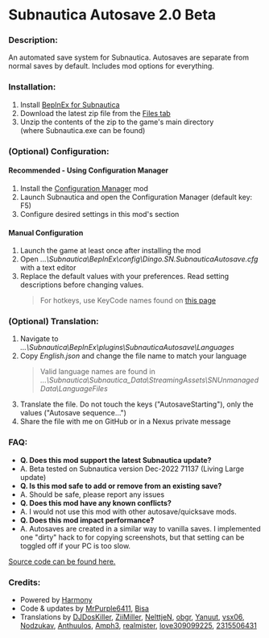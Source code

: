 # **Subnautica Autosave 2.0 Beta**

### **Description:**

An automated save system for Subnautica. Autosaves are separate from normal saves by default. Includes mod options for everything.

### **Installation:**

1. Install [BepInEx for Subnautica](https://www.nexusmods.com/subnautica/mods/1108)
2. Download the latest zip file from the [Files tab](https://www.nexusmods.com/subnautica/mods/237/?tab=files)
3. Unzip the contents of the zip to the game's main directory (where Subnautica.exe can be found)

### **(Optional) Configuration:**

#### Recommended - Using Configuration Manager

1. Install the [Configuration Manager](https://www.nexusmods.com/subnautica/mods/1112) mod
2. Launch Subnautica and open the Configuration Manager (default key: F5)
3. Configure desired settings in this mod's section

#### Manual Configuration

1. Launch the game at least once after installing the mod
2. Open *...\Subnautica\BepInEx\config\Dingo.SN.SubnauticaAutosave.cfg* with a text editor
3. Replace the default values with your preferences. Read setting descriptions before changing values.
    > For hotkeys, use KeyCode names found on [this page](https://docs.unity3d.com/ScriptReference/KeyCode.html)

### **(Optional) Translation:**

1. Navigate to *...\Subnautica\BepInEx\plugins\SubnauticaAutosave\Languages*
2. Copy *English.json* and change the file name to match your language
    > Valid language names are found in *...\Subnautica\Subnautica_Data\StreamingAssets\SNUnmanagedData\LanguageFiles*
3. Translate the file. Do not touch the keys ("AutosaveStarting"), only the values ("Autosave sequence...")
4. Share the file with me on GitHub or in a Nexus private message

### **FAQ:**

- **Q. Does this mod support the latest Subnautica update?**
- A. Beta tested on Subnautica version Dec-2022 71137 (Living Large update)
- **Q. Is this mod safe to add or remove from an existing save?**
- A. Should be safe, please report any issues
- **Q. Does this mod have any known conflicts?**
- A. I would not use this mod with other autosave/quicksave mods.
- **Q. Does this mod impact performance?**
- A. Autosaves are created in a similar way to vanilla saves. I implemented one "dirty" hack to for copying screenshots, but that setting can be toggled off if your PC is too slow.

[Source code can be found here.](https://github.com/DingoDjango/snAutosave)﻿

### **Credits:**

- Powered by [Harmony](https://github.com/pardeike/Harmony)
- Code & updates by [MrPurple6411](https://github.com/MrPurple6411), [Bisa](https://github.com/Bisa)
- Translations by [DJDosKiller](https://www.nexusmods.com/users/3737367), [ZiiMiller](https://www.nexusmods.com/users/30791070), [NelttjeN](https://www.nexusmods.com/users/53071371), [obgr](https://github.com/obgr), [Yanuut](https://github.com/Yanuut), [vsx06](https://www.nexusmods.com/users/10667357), [Nodzukav](https://www.nexusmods.com/users/54008122), [Anthuulos](https://www.nexusmods.com/users/116777063), [Amph3](https://www.nexusmods.com/users/140890058), [realmister](https://www.nexusmods.com/users/11833263), [love309099225](https://github.com/love309099225), [2315506431](https://github.com/2315506431)
